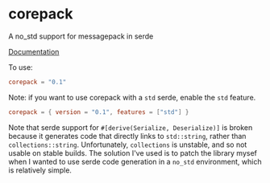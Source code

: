 # corepack
A no_std support for messagepack in serde

[Documentation](https://docs.rs/corepack)

To use:
```toml
corepack = "0.1"
```

Note: if you want to use corepack with a `std` serde, enable the `std` feature.

```toml
corepack = { version = "0.1", features = ["std"] }
```

Note that serde support for `#[derive(Serialize, Deserialize)]` is broken
because it generates code that directly links to `std::string`, rather than
`collections::string`. Unfortunately, `collections` is unstable, and so not
usable on stable builds. The solution I've used is to patch the library mysef
when I wanted to use serde code generation in a `no_std` environment, which is
relatively simple.
